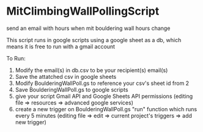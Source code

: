 # MitClimbingWallPollingScript
send an email with hours when mit bouldering wall hours change

This script runs in google scripts using a google sheet as a db, which means it is free to run with a gmail account

To Run:
1. Modify the email(s) in db.csv to be your recipient(s) email(s)
2. Save the attatched csv in google sheets
3. Modify BoulderingWallPoll.gs to reference your csv's sheet id from 2
4. Save BoulderingWallPoll.gs to google scripts
5. give your script Gmail API and Google Sheets API permissions (editing file => resources => advanced google services)
6. create a new trigger on BoulderingWallPoll.gs "run" function which runs every 5 minutes (editing file => edit => current project's triggers => add new trigger)
